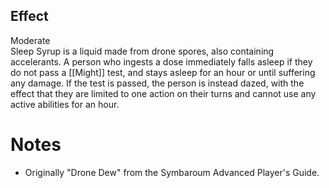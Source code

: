 ## Effect
Moderate<br>Sleep Syrup is a liquid made from drone spores, also containing accelerants. A person who ingests a dose immediately falls asleep if they do not pass a [[Might]] test, and stays asleep for an hour or until suffering any damage. If the test is passed, the person is instead dazed, with the effect that they are limited to one action on their turns and cannot use any active abilities for an hour.
# Notes
* Originally "Drone Dew" from the Symbaroum Advanced Player's Guide.